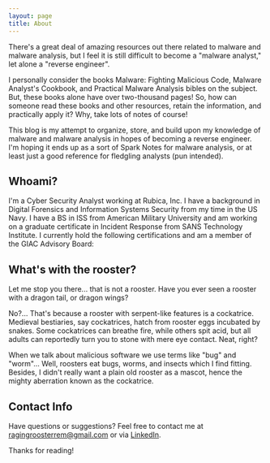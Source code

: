 ```yaml
---
layout: page
title: About
---
```


There's a great deal of amazing resources out there related to malware and malware analysis, but I feel it is still difficult to become a "malware analyst," let alone a "reverse engineer".

I personally consider the books Malware: Fighting Malicious Code, Malware Analyst's Cookbook, and Practical Malware Analysis bibles on the subject. But, these books alone have over two-thousand pages! So, how can someone read these books and other resources, retain the information, and practically apply it? Why, take lots of notes of course!

This blog is my attempt to organize, store, and build upon my knowledge of malware and malware analysis in hopes of becoming a reverse engineer. I'm hoping it ends up as a sort of Spark Notes for malware analysis, or at least just a good reference for fledgling analysts (pun intended).

## Whoami?

I'm a Cyber Security Analyst working at Rubica, Inc. I have a background in Digital Forensics and Information Systems Security from my time in the US Navy. I have a BS in ISS from American Military University and am working on a graduate certificate in Incident Response from SANS Technology Institute. I currently hold the following certifications and am a member of the GIAC Advisory Board:

<script type="text/javascript"> (function() { var s = document.createElement('script'); s.type = 'text/javascript'; s.async = true; s.src = '//cdn.youracclaim.com/assets/utilities/embed.js'; var o = document.getElementsByTagName('script')[0]; o.parentNode.insertBefore(s, o); })(); </script>
<script type="text/javascript"> (function() { var s = document.createElement('script'); s.type = 'text/javascript'; s.async = true; s.src = '//cdn.youracclaim.com/assets/utilities/embed.js'; var o = document.getElementsByTagName('script')[0]; o.parentNode.insertBefore(s, o); })(); </script>
<script type="text/javascript"> (function() { var s = document.createElement('script'); s.type = 'text/javascript'; s.async = true; s.src = '//cdn.youracclaim.com/assets/utilities/embed.js'; var o = document.getElementsByTagName('script')[0]; o.parentNode.insertBefore(s, o); })(); </script>
<script type="text/javascript"> (function() { var s = document.createElement('script'); s.type = 'text/javascript'; s.async = true; s.src = '//cdn.youracclaim.com/assets/utilities/embed.js'; var o = document.getElementsByTagName('script')[0]; o.parentNode.insertBefore(s, o); })(); </script>
<script type="text/javascript"> (function() { var s = document.createElement('script'); s.type = 'text/javascript'; s.async = true; s.src = '//cdn.youracclaim.com/assets/utilities/embed.js'; var o = document.getElementsByTagName('script')[0]; o.parentNode.insertBefore(s, o); })(); </script>
<script type="text/javascript"> (function() { var s = document.createElement('script'); s.type = 'text/javascript'; s.async = true; s.src = '//cdn.youracclaim.com/assets/utilities/embed.js'; var o = document.getElementsByTagName('script')[0]; o.parentNode.insertBefore(s, o); })(); </script> 
<script type="text/javascript"> (function() { var s = document.createElement('script'); s.type = 'text/javascript'; s.async = true; s.src = '//cdn.youracclaim.com/assets/utilities/embed.js'; var o = document.getElementsByTagName('script')[0]; o.parentNode.insertBefore(s, o); })(); </script>

## What's with the rooster?

Let me stop you there... that is not a rooster. Have you ever seen a rooster with a dragon tail, or dragon wings? 

No?... That's because a rooster with serpent-like features is a cockatrice. Medieval bestiaries, say cockatrices, hatch from rooster eggs incubated by snakes. Some cockatrices can breathe fire, while others spit acid, but all adults can reportedly turn you to stone with mere eye contact. Neat, right?

When we talk about malicious software we use terms like "bug" and "worm"... Well, roosters eat bugs, worms, and insects which I find fitting. Besides, I didn't really want a plain old rooster as a mascot, hence the mighty aberration known as the cockatrice.

## Contact Info

Have questions or suggestions? Feel free to contact me at ragingroosterrem@gmail.com or via [LinkedIn](https://www.linkedin.com/in/jordan-zeveney-491760125).

Thanks for reading!
